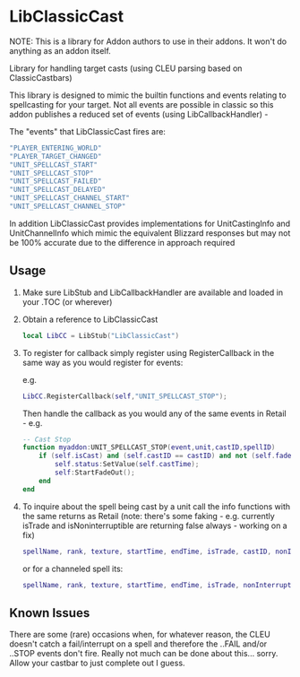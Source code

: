 # LibClassicCast

NOTE: This is a library for Addon authors to use in their addons. It won't do anything as an addon itself.

Library for handling target casts (using CLEU parsing based on ClassicCastbars)

This library is designed to mimic the builtin functions and events relating to spellcasting for your target. Not all events are possible in classic so this addon publishes a reduced set of events (using LibCallbackHandler) -

The "events" that LibClassicCast fires are:

```Lua
"PLAYER_ENTERING_WORLD"
"PLAYER_TARGET_CHANGED"
"UNIT_SPELLCAST_START"
"UNIT_SPELLCAST_STOP"
"UNIT_SPELLCAST_FAILED"
"UNIT_SPELLCAST_DELAYED"
"UNIT_SPELLCAST_CHANNEL_START"
"UNIT_SPELLCAST_CHANNEL_STOP"
```

In addition LibClassicCast provides implementations for UnitCastingInfo and UnitChannelInfo which mimic the equivalent Blizzard responses but may not be 100% accurate due to the difference in approach required

## Usage

1. Make sure LibStub and LibCallbackHandler are available and loaded in your .TOC (or wherever)

2. Obtain a reference to LibClassicCast

    ```Lua
    local LibCC = LibStub("LibClassicCast")
    ```

3. To register for callback simply register using RegisterCallback in the same way as you would register for events:

    e.g.

    ```Lua
    LibCC.RegisterCallback(self,"UNIT_SPELLCAST_STOP");
    ```

    Then handle the callback as you would any of the same events in Retail - e.g.

    ```Lua
    -- Cast Stop
    function myaddon:UNIT_SPELLCAST_STOP(event,unit,castID,spellID)
        if (self.isCast) and (self.castID == castID) and not (self.fadeTime) and not (self.tradeCount) then
            self.status:SetValue(self.castTime);
            self:StartFadeOut();
        end
    end
    ```

4. To inquire about the spell being cast by a unit call the info functions with the same returns as Retail (note: there's some faking - e.g. currently isTrade and isNoninterruptible are returning false always - working on a fix)

    ```Lua
    spellName, rank, texture, startTime, endTime, isTrade, castID, nonInterruptible = LibCC:UnitCastingInfo(unit);
    ```

    or for a channeled spell its:

    ```Lua
    spellName, rank, texture, startTime, endTime, isTrade, nonInterruptible = LibCC:UnitChannelInfo(unit);
    ```

## Known Issues

There are some (rare) occasions when, for whatever reason, the CLEU doesn't catch a fail/interrupt on a spell and therefore the ..FAIL and/or ..STOP events don't fire. Really not much can be done about this... sorry. Allow your castbar to just complete out I guess.
